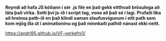 **Reyndi að hafa JS kóðann í sér .js file en það gekk eitthvað brösulega að láta það virka. Setti því js-ið í script tag, vona að það sé í lagi. Prufaði líka að hreinsa path-ið en það klíndi saman slaufusvigunum í eitt path sem kom mjög illa út í animationinu og það minnkaði pathið nánast ekki neitt.**  

https://andri95.github.io/VF-verkefni1/
